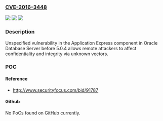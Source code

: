 ### [CVE-2016-3448](https://cve.mitre.org/cgi-bin/cvename.cgi?name=CVE-2016-3448)
![](https://img.shields.io/static/v1?label=Product&message=n%2Fa&color=blue)
![](https://img.shields.io/static/v1?label=Version&message=n%2Fa&color=blue)
![](https://img.shields.io/static/v1?label=Vulnerability&message=n%2Fa&color=brighgreen)

### Description

Unspecified vulnerability in the Application Express component in Oracle Database Server before 5.0.4 allows remote attackers to affect confidentiality and integrity via unknown vectors.

### POC

#### Reference
- http://www.securityfocus.com/bid/91787

#### Github
No PoCs found on GitHub currently.

